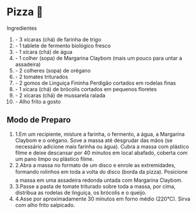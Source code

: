 # Pizza :pizza:

 Ingredientes

1. \- 3 xícaras (chá) de farinha de trigo
2. \- 1 tablete de fermento biológico fresco
3. \- 1 xícara (chá) de água
4. \- 1 colher (sopa) de Margarina Claybom (mais um pouco para untar a assadeira)
5. \- 2 colheres (sopa) de orégano
6. \- 2 tomates triturados
7. \- 2 gomos de Linguiça Fininha Perdigão cortados em rodelas finas
8. \- 1 xícara (chá) de brócolis cortados em pequenos floretes
9. \- 2 xícaras (chá) de mussarela ralada
10. \- Alho frito a gosto



## Modo de Preparo

1. 1.Em um recipiente, misture a farinha, o fermento, a água, a Margarina Claybom e o orégano. Sove a massa até desgrudar das mãos (se necessário adicione mais farinha ou água). Cubra a massa com plástico filme e deixe descansar por 40 minutos em local abafado, coberta com um pano limpo ou plástico filme.
2. 2.Abra a massa no formato de um disco e enrole as extremidades, formando rolinhos em toda a volta do disco (borda da pizza). Posicione a massa em uma assadeira redonda untada com Margarina Claybom.
3. 3.Passe a pasta de tomate triturado sobre toda a massa, por cima, distribua as rodelas de linguiça, os brócolis e o queijo.
4. 4.Asse por aproximadamente 30 minutos em forno médio (220°C). Sirva com alho frito salpicado.